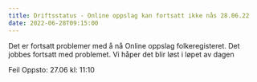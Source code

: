 ```yaml
---
title: Driftsstatus - Online oppslag kan fortsatt ikke nås 28.06.22
date: 2022-06-28T09:15:00
---
```

Det er fortsatt problemer med å nå Online oppslag folkeregisteret. Det jobbes fortsatt med problemet.
Vi håper det blir løst i løpet av dagen

Feil Oppsto: 27.06 kl: 11:10
